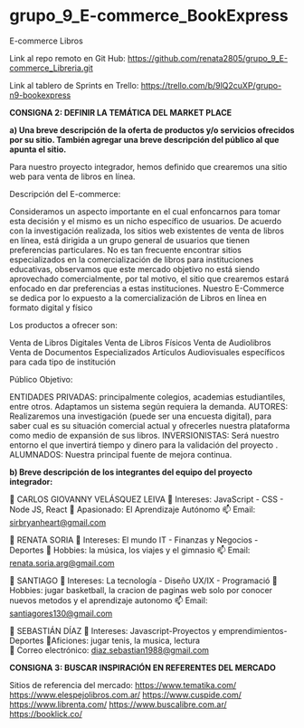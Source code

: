 # grupo_9_E-commerce_BookExpress
E-commerce Libros

Link al repo remoto en Git Hub:
https://github.com/renata2805/grupo_9_E-commerce_Libreria.git

Link al tablero de Sprints en Trello:
https://trello.com/b/9lQ2cuXP/grupo-n9-bookexpress

**CONSIGNA 2: DEFINIR LA TEMÁTICA DEL MARKET PLACE**

**a) Una breve descripción de la oferta de productos y/o servicios ofrecidos por su
sitio. También agregar una breve descripción del público al que apunta el sitio.**

Para nuestro proyecto integrador, hemos definido que crearemos una sitio web para venta de libros en línea.  

Descripción del E-commerce:

Consideramos un aspecto importante en el cual enfoncarnos para tomar esta decisión y el mismo es un nicho específico de usuarios. De acuerdo con la investigación realizada, los sitios web existentes de venta de libros en línea, está dirigida a un grupo general de usuarios que tienen preferencias particulares.  No es tan frecuente encontrar sitios especializados en la comercialización de libros para instituciones educativas, observamos que este mercado objetivo no está siendo aprovechado comercialmente, por tal motivo, el sitio que crearemos estará enfocado en dar preferencias a estas instituciones. Nuestro E-Commerce se dedica por lo expuesto a la comercialización de Libros en línea en formato digital y físico

Los productos a ofrecer son:

Venta de Libros Digitales 
Venta de Libros Físicos
Venta de Audiolibros
Venta de Documentos Especializados
Artículos Audiovisuales específicos para cada tipo de institución
 
Público Objetivo: 

ENTIDADES PRIVADAS: principalmente colegios, academias estudiantiles, entre otros. Adaptamos un sistema según requiera la demanda.
AUTORES: Realizaremos una investigación (puede ser una encuesta digital), para saber cual es su situación comercial actual y ofrecerles nuestra plataforma como medio de expansión de sus libros.
INVERSIONISTAS: Será nuestro entorno el que invertirá tiempo y dinero para la validación del proyecto .
ALUMNADOS: Nuestra principal fuente de mejora continua. 

**b) Breve descripción de los integrantes del equipo del proyecto integrador:**

👋 CARLOS GIOVANNY VELÁSQUEZ LEIVA
👀 Intereses: JavaScript - CSS - Node JS, React
💞️ Apasionado: El Aprendizaje Autónomo
📫 Email: sirbryanheart@gmail.com

👋 RENATA SORIA
👀 Intereses: El mundo IT - Finanzas y Negocios - Deportes
💞️ Hobbies: la música, los viajes y el gimnasio 
📫 Email: renata.soria.arg@gmail.com

👋 SANTIAGO 
👀 Intereses: La tecnología - Diseño UX/IX - Programació
💞️ Hobbies: jugar basketball, la cracion de paginas web solo por conocer nuevos metodos y el aprendizaje autonomo 
📫 Email: santiagores130@gmail.com  

👋 SEBASTIÁN DÍAZ
👀 Intereses: Javascript-Proyectos y emprendimientos-Deportes
💞Aficiones: jugar tenis, la musica, lectura  
📧 Correo electrónico: diaz.sebastian1988@gmail.com


**CONSIGNA 3: BUSCAR INSPIRACIÓN EN REFERENTES DEL MERCADO**

 Sitios de referencia del mercado:
 https://www.tematika.com/
 https://www.elespejolibros.com.ar/
 https://www.cuspide.com/
 https://www.librenta.com/
 https://www.buscalibre.com.ar/
 https://booklick.co/





